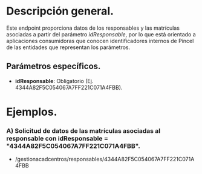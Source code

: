 # Descripción general.

Este endpoint proporciona datos de los responsables y las matrículas asociadas a partir del parámetro _idResponsable_, por lo que está orientado a aplicaciones consumidoras que conocen identificadores internos de Pincel de las entidades que representan los parámetros.

## Parámetros específicos.

* **idResponsable**: Obligatorio (Ej. 4344A82F5C054067A7FF221C071A4FBB).

# Ejemplos.
### A) Solicitud de datos de las matrículas asociadas al responsable con idResponsable = "4344A82F5C054067A7FF221C071A4FBB".
* /gestionacadcentros/responsables/4344A82F5C054067A7FF221C071A4FBB
